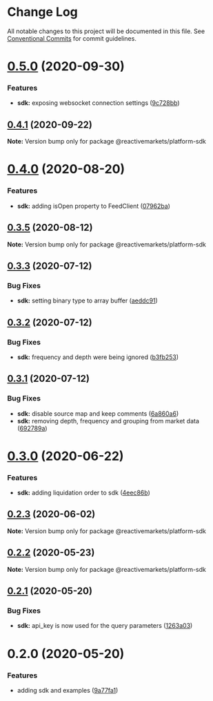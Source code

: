 # Change Log

All notable changes to this project will be documented in this file.
See [Conventional Commits](https://conventionalcommits.org) for commit guidelines.

# [0.5.0](https://github.com/reactivemarkets/platform-js/compare/v0.4.1...v0.5.0) (2020-09-30)


### Features

* **sdk:** exposing websocket connection settings ([9c728bb](https://github.com/reactivemarkets/platform-js/commit/9c728bb9e1ff896180f16342d33d98ff7170fbbf))





## [0.4.1](https://github.com/reactivemarkets/platform-js/compare/v0.4.0...v0.4.1) (2020-09-22)

**Note:** Version bump only for package @reactivemarkets/platform-sdk





# [0.4.0](https://github.com/reactivemarkets/platform-js/compare/v0.3.5...v0.4.0) (2020-08-20)


### Features

* **sdk:** adding isOpen property to FeedClient ([07962ba](https://github.com/reactivemarkets/platform-js/commit/07962ba41c49aeb1d987595e0723f13562b62247))





## [0.3.5](https://github.com/reactivemarkets/platform-js/compare/v0.3.4...v0.3.5) (2020-08-12)

**Note:** Version bump only for package @reactivemarkets/platform-sdk





## [0.3.3](https://github.com/reactivemarkets/platform-js/compare/v0.3.2...v0.3.3) (2020-07-12)


### Bug Fixes

* **sdk:** setting binary type to array buffer ([aeddc91](https://github.com/reactivemarkets/platform-js/commit/aeddc91d1eb03b904d7df4eaadfad52a69b7cfb8))





## [0.3.2](https://github.com/reactivemarkets/platform-js/compare/v0.3.1...v0.3.2) (2020-07-12)


### Bug Fixes

* **sdk:** frequency and depth were being ignored ([b3fb253](https://github.com/reactivemarkets/platform-js/commit/b3fb25395436052ae14a3d7cbf1c29f933b64806))





## [0.3.1](https://github.com/reactivemarkets/platform-js/compare/v0.3.0...v0.3.1) (2020-07-12)


### Bug Fixes

* **sdk:** disable source map and keep comments ([6a860a6](https://github.com/reactivemarkets/platform-js/commit/6a860a6b7d101df8f8b3c5193bdce9fddb74d8a3))
* **sdk:** removing depth, frequency and grouping from market data ([692789a](https://github.com/reactivemarkets/platform-js/commit/692789aa58a76f618c8733146cc202132b728b71))





# [0.3.0](https://github.com/reactivemarkets/platform-js/compare/v0.2.4...v0.3.0) (2020-06-22)


### Features

* **sdk:** adding liquidation order to sdk ([4eec86b](https://github.com/reactivemarkets/platform-js/commit/4eec86bc008ad0fb547ed9bc0b2dd8f2427c86ca))





## [0.2.3](https://github.com/reactivemarkets/platform-js/compare/v0.2.2...v0.2.3) (2020-06-02)

**Note:** Version bump only for package @reactivemarkets/platform-sdk





## [0.2.2](https://github.com/reactivemarkets/platform-js/compare/v0.2.1...v0.2.2) (2020-05-23)

**Note:** Version bump only for package @reactivemarkets/platform-sdk





## [0.2.1](https://github.com/reactivemarkets/platform-js/compare/v0.2.0...v0.2.1) (2020-05-20)


### Bug Fixes

* **sdk:** api_key is now used for the query parameters ([1263a03](https://github.com/reactivemarkets/platform-js/commit/1263a03667a03133dc104582c1f24fcbe37b3709))





# 0.2.0 (2020-05-20)


### Features

* adding sdk and examples ([9a77fa1](https://github.com/reactivemarkets/platform-js/commit/9a77fa105a6dcb6cf657c3a341d352fd4fd37355))
